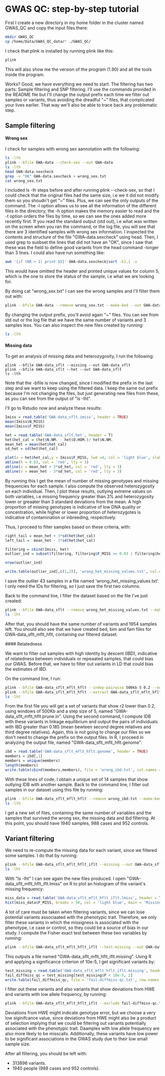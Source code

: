 # GWAS QC: step-by-step tutorial

First I create a new directory in my home folder in the cluster named GWAS_QC and copy the input files there:

```bash
mkdir GWAS_QC
cp /home/Data/GWAS_QC_data/* ./GWAS_QC/
```
I check that plink is installed by running plink like this:

```bash
plink
```
This will also show me the version of the program (1.90) and all the tools inside the program.

Works? Good, we have everything we need to start. The filtering has two parts: Sample filtering and SNP filtering.
I'll use the commands provided in the README file but I'll change the output prefix each time we filter out samples or variants, thus avoiding the dreadful "~" files, that complicated your lives earlier. That way we'll also be able to trace back any problematic step.

## Sample filtering

#### Wrong sex

I check for samples with wrong sex aannotation with the following:

```bash
ls -lth
plink --bfile GWA-data --check-sex --out GWA-data
ls -lth
head GWA-data.sexcheck
grep -v "OK" GWA-data.sexcheck > wrong_sex.txt
cat wrong_sex.txt
```

I included ls -lh steps before and after running plink --check-sex, so that I could check that the original files had the same size, i.e we it did not modify them so you shoudn't get "~" files. Plus, we can see the only outputs of the command. The -l option allows us to see all the information of the different files in the directory, the -h option makes the memory easier to read and the -t option orders the files by time, so we can see the ones added more recently first.
If you read the standard output (std out), i.e what was written on the screen when you ran the command, or the log file, you will see that there are 3 identified samples with wrong sex information. 
I inspected the contents and structure of the file "GWA-data.sexcheck" using head. Then, I used grep to susbset the lines that did not have an "OK", since I saw that these was the field to define good variants from the head command -longer than 3 lines. I could also have run something like:

```bash
awk '{if (NR > 1) print $5}' GWA-data.sexcheck|sort -k1,1 -u
```

This would have omitted the header and printed unique values for column 5, which is the one to store the status of the sample, i.e what we are looking for.

By doing cat "wrong_sex.txt" I can see the wrong samples and I'll filter them out with:

```bash
plink --bfile GWA-data --remove wrong_sex.txt --make-bed --out GWA-data_sflt
```

By changing the output prefix, you'll avoid again "~" files. You can see from std out or the log file that we have the same number of variants and 3 samples less. You can also inspect the new files created by running:

```bash
ls -lth
```

#### Missing data

To get an analysis of missing data and heterozygosity, I run the following:

```
plink --bfile GWA-data_sflt --missing --out GWA-data_sflt
plink --bfile GWA-data_sflt --het --out GWA-data_sflt
ls -lth
```

Note that the -bfile is now changed, since I modified the prefix in the last step and we want to keep using the filtered data. I keep the same out prefix because I'm not changing the files, but just generating new files from these, as you can see from the output of "ls -lht".

I'll go to Rstudio now and analyze these results:

```R
Imiss = read.table('GWA-data_sflt.imiss', header = TRUE)
mean(Imiss$N_MISS)
mean(Imiss$F_MISS)

het = read.table('GWA-data_sflt.het', header = T)
het$het_cal = (het$N.NM. - het$O.HOM.)/ het$N.NM.
mean_het = mean(het$het_cal)
sd_het = sd(het$het_cal)

plot(x = het$het_cal,y = Imiss$F_MISS, lwd =4, col = 'light blue', xlab = 'Heterozygosity rate per individual', ylab = 'Proportion of missing SNPs per individual')
abline(h = 0.03, col = 'red', lty = 3)
abline(v = mean_het + 3*sd_het, col = 'red', lty = 3)
abline(v = mean_het - 3*sd_het, col = 'red', lty = 3)
```

By running this I get the mean of number of missing genotypes and missing frequencies for each sample. I also compute the observed heterozygosity on each individual. Then, I plot these results, outlying extreme values on both variables, i.e missing frequency greater than 3% and heterozygosity lower or greaater than 3 standard deviations from the mean.
A high proportion of missing genotypes is indicative of low DNA quality or concentration, while higher or lower proportion of heterozygotes is indicative of contamination or inbreeding, respectively.

Thus, I proceed to filter samples based on these criteria, with:

```R
right_tail = mean_het + 3*sd(het$het_cal)
left_tail =  mean_het - 3*sd(het$het_cal)

filtering = cbind(Imiss, het)
outlier_ind = subset(filtering, filtering$F_MISS >= 0.03 | filtering$het_cal > right_tail | filtering$het_cal < left_tail)

nrow(outlier_ind)

write.table(outlier_ind[,c(1,2)], 'wrong_het_missing_values.txt', col.names = FALSE, row.names = FALSE)
```

I save the outlier 43 samples in a file named 'wrong_het_missing_values.txt'. I only need the IDs for filtering, so I just save the first two columns.

Back to the command line, I filter the dataset based on the file I've just created:

```bash
plink --bfile GWA-data_sflt --remove wrong_het_missing_values.txt --make-bed --out GWA-data_sflt_mflt_hflt
ls -lht
```

After that, you should have the same number of variants and 1954 samples left. You should also see that we have created bed, bim and fam files for GWA-data_sflt_mflt_hflt, containing our filtered dataset.

#### Relatedness

We want to filter out samples with high identity by descent (IBD), indicative of relatedness between individuals or repeaated samples, that could bias our GWAS.
Before that, we have to filter out variants in LD that could bias the estimates of IBD.

On the command line, I run:

```bash
plink --bfile GWA-data_sflt_mflt_hflt --indep-pairwise 500kb 5 0.2 --out GWA-data_sflt_mflt_hflt
plink --bfile GWA-data_sflt_mflt_hflt --extract GWA-data_sflt_mflt_hflt.prune.in --genome --min 0.185 --out GWA-data_sflt_mflt_hflt
ls -lht
```

From the first file you will get a set of variants that show r2 lower than 0.2, using windows of 500Kb and a step size of 5, named "GWA-data_sflt_mflt_hflt.prune.in". Using the second command, I compute IDB with these variants in linkage equilibrium and output the pairs of individuals with IBD greater than 0.185 (mean bewteen second degree relatives and third degree relatives). Again, this is not going to change our files so we don't need to change the prefix on the output files.
In R, I proceed in analyzing the output file, named "GWA-data_sflt_mflt_hflt.genome":

```R
ibd = read.table('GWA-data_sflt_mflt_hflt.genome', header = TRUE)
members = ibd[,1]
members = unique(members)
length(members)
write.table(cbind(members,members), file = 'wrong_ibd.txt', col.names = F, row.names = F)
```

With these lines of code, I obtain a unique set of 14 samples that show outlying IDB with another sample. Back to the command line, I filter out samples in our dataset using this file by running:

```bash
plink --bfile GWA-data_sflt_mflt_hflt --remove wrong_ibd.txt --make-bed --out GWA-data_sflt_mflt_hflt_iflt
ls -lth
```

I get a new set of files, containing the same number of variables and the samples that survived the wrong sex, the missing data and ibd filtering. At this point, you should have 1940 samples, 988 cases and 952 controls.

## Variant filtering

We need to re-compute the missing data for each variant, since we filtered some samples. I do that by running:

```bash
plink --bfile GWA-data_sflt_mflt_hflt_iflt --missing --out GWA-data_sflt_mflt_hflt_iflt
ls -lht
```

With "ls -lht" I can see again the new files produced. I open "GWA-data_sflt_mflt_hflt_iflt.lmiss" on R to plot an histogram of the variant's missing frequency:

```R
miss_data = read.table('GWA-data_sflt_mflt_hflt_iflt.lmiss', header = T)
hist(miss_data$F_MISS, breaks = 50, col = 'light blue', main = 'Missing Data Distribution', xlab = 'Missing Data rate')
```

A lot of care must be taken when filtering variants, since we can lose potential variants associaated with the phenotypic trait. Therefore, we only filter these variants in which the missigness is associated with the phenotype, i.e case or control, so they could be a source of bias in our study. I compute the Fisher exact test between these two variables by running:

```bash
plink --bfile GWA-data_sflt_mflt_hflt_iflt --test-missing --out GWA-data_sflt_mflt_hflt_iflt
```
This outputs a file named "GWA-data_sflt_mflt_hflt_iflt.missing". Using R and applying a significance criterion of 10e-5, I get significant variants by:

```R
test_missing = read.table('GWA-data_sflt_mflt_hflt_iflt.missing', header = TRUE)
fail_diffmiss_qc = test_missing[test_missing$P < 10e-5, 2]
write.table(fail_diffmiss_qc, file = 'fail-diffmiss-qc.txt', row.names = F, col.names = F)
```

I filter out these variants and also variants that show deviations from HWE and variants with low allele frequency, by running:

```bash
plink --bfile GWA-data_sflt_mflt_hflt_iflt --exclude fail-diffmiss-qc.txt --geno 0.05 --hwe 0.00001 --maf 0.01 --make-bed --out GWA-data_sflt_mflt_hflt_iflt_vflt
```

Deviations from HWE might indicate genotype error, but we choose a very low siginifcance value, since deviations from HWE might also be a product of selection implying that we could be filtering out variants potentially associated with the phenotypic trait. 
Daamples with low allele frequency are also more likely to be misscalls. Additionally, these variants have low power to be significant associations in the GWAS study due to their low small sample size.

After all filtering, you should be left with:
- 313896 variants.
- 1940 people (988 cases and 952 controls).







